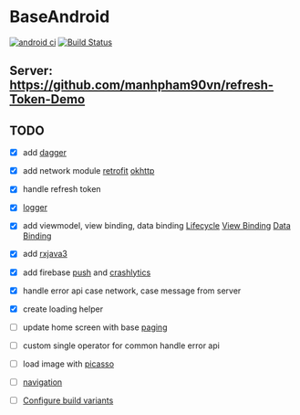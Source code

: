 # BaseAndroid

[![android ci](https://github.com/manhpham90vn/BaseAndroid/actions/workflows/android.yml/badge.svg)](https://github.com/manhpham90vn/BaseAndroid/actions/workflows/android.yml)
[![Build Status](https://app.bitrise.io/app/e30b38da440338d7/status.svg?token=JYPRCB6200ZSG0S-zTZW3A&branch=master)](https://app.bitrise.io/app/e30b38da440338d7)

## Server: https://github.com/manhpham90vn/refresh-Token-Demo

## TODO

- [x] add [dagger](https://github.com/google/dagger)

- [x] add network module [retrofit](https://github.com/square/retrofit) [okhttp](https://github.com/square/okhttp)

- [x] handle refresh token

- [x] [logger](https://github.com/JakeWharton/timber)

- [x] add viewmodel, view binding, data binding [Lifecycle](https://developer.android.com/jetpack/androidx/releases/lifecycle) [View Binding](https://developer.android.com/topic/libraries/view-binding) [Data Binding](https://developer.android.com/topic/libraries/data-binding/start)

- [x] add [rxjava3](https://github.com/ReactiveX/RxJava)

- [x] add firebase [push](https://firebase.google.com/docs/cloud-messaging) and [crashlytics](https://firebase.google.com/docs/crashlytics)

- [x] handle error api case network, case message from server

- [x] create loading helper

- [ ] update home screen with base [paging](https://developer.android.com/topic/libraries/architecture/paging/v3-overview)

- [ ] custom single operator for common handle error api

- [ ] load image with [picasso](https://github.com/square/picasso)

- [ ] [navigation](https://developer.android.com/guide/navigation/navigation-principles)

- [ ] [Configure build variants](https://developer.android.com/studio/build/build-variants)
